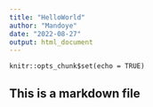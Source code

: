 ```yaml
---
title: "HelloWorld"
author: "Mandoye"
date: "2022-08-27"
output: html_document
---
```


```{r setup, include=FALSE}
knitr::opts_chunk$set(echo = TRUE)
```

## This is a markdown file

